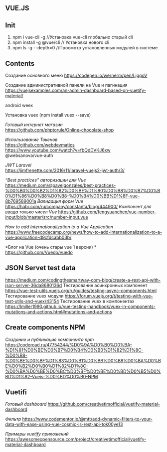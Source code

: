 ## VUE.JS

## Init
1. npm i vue-cli -g   //Установка vue-cli глобально старый cli
1. npm install -g @vue/cli // Установка нового cli
2. npm ls -g --depth=0 //Просмотр установленных модулей в системе


## Contents

Cоздание основного меню
https://codepen.io/wernerm/pen/LjggoV

Cоздание административной панели на Vue и пагинация  
https://vuejsexamples.com/an-admin-dashboard-based-on-vuetify-material/

android
weex

Установка vuex (npm install vuex --save)

*Готовый интернет магазин*  
https://github.com/phptorule/Online-chocolate-shop


*Использование Токенов*  
https://github.com/webdevmatics  
https://www.youtube.com/watch?v=fbQdDVKJ6xw  
@websanova/vue-auth

*JWT Laravel*  
https://jimfrenette.com/2016/11/laravel-vuejs2-jwt-auth/3/

*“Best practices” авторизации для Vue*
https://medium.com/@pavelgonzales/best-practices-%D0%B0%D0%B2%D1%82%D0%BE%D1%80%D0%B8%D0%B7%D0%B0%D1%86%D0%B8%D0%B8-%D0%B4%D0%BB%D1%8F-vue-8b769589001a
*Валидация форм Vue*
https://habr.com/ru/company/constanta/blog/444900/
*Компонент для ввода только чисел Vue*
https://github.com/fengyuanchen/vue-number-input/blob/master/src/number-input.vue

*How to add Internationalization to a Vue Application*
https://www.freecodecamp.org/news/how-to-add-internationalization-to-a-vue-application-d9cfdcabb03b/


*Блог на Vue (очень стары vue 1 версии) *
https://github.com/Vuedo/vuedo

## JSON Servet test data
https://medium.com/codingthesmartway-com-blog/create-a-rest-api-with-json-server-36da8680136d
Тестирование асинхронных компонент
https://vue-test-utils.vuejs.org/ru/guides/testing-async-components.html
Тестирование vuex модули
https://forum.vuejs.org/t/testing-with-vue-test-utils-and-vuex/43154
Тестирование vuex в компонентах
https://lmiller1990.github.io/vue-testing-handbook/vuex-in-components-mutations-and-actions.html#mutations-and-actions

## Create components NPM

*Создание и публикация компонента npm*
https://coderoad.ru/47754244/%D0%9A%D0%B0%D0%BA-%D1%81%D0%BE%D0%B7%D0%B4%D0%B0%D1%82%D1%8C-%D0%B8-%D0%BE%D0%BF%D1%83%D0%B1%D0%BB%D0%B8%D0%BA%D0%BE%D0%B2%D0%B0%D1%82%D1%8C-%D0%BA%D0%BE%D0%BC%D0%BF%D0%BE%D0%BD%D0%B5%D0%BD%D1%82-Vuejs-%D0%BD%D0%B0-NPM

## Vuetifi

*Готовый dashboard*
https://github.com/creativetimofficial/vuetify-material-dashboard

*Фильтр*
https://www.codementor.io/@mtt/add-dynamic-filters-to-your-data-with-ease-using-vue-cosmic-js-rest-api-tok00ye13

*Примеры vuetify приложений*
https://awesomeopensource.com/project/creativetimofficial/vuetify-material-dashboard
